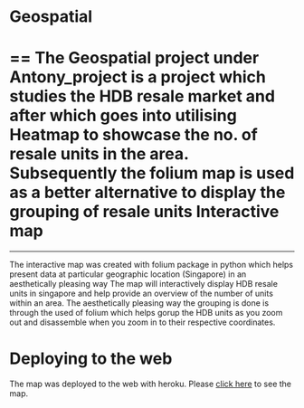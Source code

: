 # Geospatial
==
The Geospatial project under Antony_project is a project which studies the HDB resale market and after which goes into utilising Heatmap to showcase the no. of resale units in the area. Subsequently the folium map is used as a better alternative to display the grouping of resale units
Interactive map
==
***
The interactive map was created with folium package in python which helps present data at particular geographic location (Singapore) in an aesthetically pleasing way
The map will interactively display HDB resale units in singapore and help provide an overview of the number of units within an area. The aesthetically pleasing way the grouping is done is through the used of folium which helps gorup the HDB units as you zoom out and disassemble when you zoom in to their respective coordinates.

Deploying to the web
==
The map was deployed to the web with heroku. Please <a href ='https://geospatial-elements.herokuapp.com/'>click here</a> to see the map.
